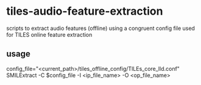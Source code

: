 # tiles-audio-feature-extraction
scripts to extract audio features (offline) using a congruent config file used for TILES online feature extraction

## usage
config_file="<current_path>/tiles_offline_config/TILEs_core_lld.conf"
SMILExtract -C $config_file -I <ip_file_name> -O <op_file_name>

